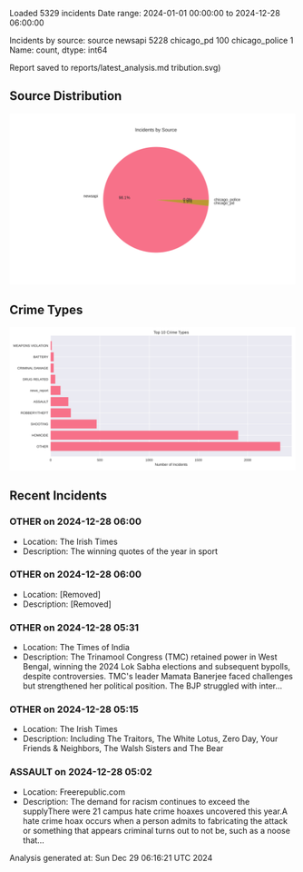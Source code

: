 
Loaded 5329 incidents
Date range: 2024-01-01 00:00:00 to 2024-12-28 06:00:00

Incidents by source:
source
newsapi           5228
chicago_pd         100
chicago_police       1
Name: count, dtype: int64

Report saved to reports/latest_analysis.md
tribution.svg)

## Source Distribution
![Source Distribution](images/source_distribution.svg)

## Crime Types
![Crime Types](images/crime_types.svg)

## Recent Incidents

### OTHER on 2024-12-28 06:00
- Location: The Irish Times
- Description: The winning quotes of the year in sport


### OTHER on 2024-12-28 06:00
- Location: [Removed]
- Description: [Removed]


### OTHER on 2024-12-28 05:31
- Location: The Times of India
- Description: The Trinamool Congress (TMC) retained power in West Bengal, winning the 2024 Lok Sabha elections and subsequent bypolls, despite controversies. TMC's leader Mamata Banerjee faced challenges but strengthened her political position. The BJP struggled with inter…


### OTHER on 2024-12-28 05:15
- Location: The Irish Times
- Description: Including The Traitors, The White Lotus, Zero Day, Your Friends & Neighbors, The Walsh Sisters and The Bear


### ASSAULT on 2024-12-28 05:02
- Location: Freerepublic.com
- Description: The demand for racism continues to exceed the supplyThere were 21 campus hate crime hoaxes uncovered this year.A hate crime hoax occurs when a person admits to fabricating the attack or something that appears criminal turns out to not be, such as a noose that…

Analysis generated at: Sun Dec 29 06:16:21 UTC 2024
